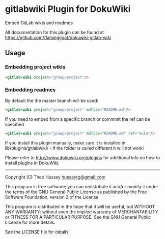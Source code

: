 # gitlabwiki Plugin for DokuWiki

Embed GitLab wikis and readmes

All documentation for this plugin can be found at
https://github.com/flaminggoat/dokuwiki-gitlab-wiki

## Usage

### Embedding project wikis
```html
<gitlab-wiki project="group/project"/>
```

### Embedding readmes
By default the the master branch will be used:
```html
<gitlab-wiki project="group/project" mdfile="README.md"/>
```
If you need to embed from a specific branch or commmit the ref can be specified
```html
<gitlab-wiki project="group/project" mdfile="README.md" ref="main"/>
```

If you install this plugin manually, make sure it is installed in
lib/plugins/gitlabwiki/ - if the folder is called different it
will not work!

Please refer to http://www.dokuwiki.org/plugins for additional info
on how to install plugins in DokuWiki.

----
Copyright (C) Theo Hussey <husseytg@gmail.com>

This program is free software; you can redistribute it and/or modify
it under the terms of the GNU General Public License as published by
the Free Software Foundation; version 2 of the License

This program is distributed in the hope that it will be useful,
but WITHOUT ANY WARRANTY; without even the implied warranty of
MERCHANTABILITY or FITNESS FOR A PARTICULAR PURPOSE.  See the
GNU General Public License for more details.

See the LICENSE file for details
